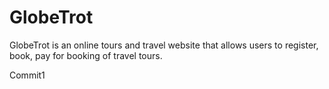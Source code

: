 # GlobeTrot

GlobeTrot is an online tours and travel website that allows users to register, book, pay for booking of travel tours.

Commit1
